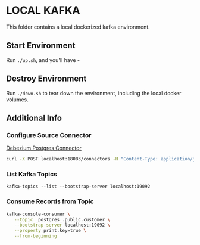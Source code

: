 # LOCAL KAFKA

This folder contains a local dockerized kafka environment.

## Start Environment

Run `./up.sh`, and you'll have -

## Destroy Environment

Run `./down.sh` to tear down the environment, including the local docker volumes.

## Additional Info

### Configure Source Connector

[Debezium Postgres Connector](https://debezium.io/documentation/reference/stable/install.html)

```bash
curl -X POST localhost:18083/connectors -H "Content-Type: application/json" -d @./connect/connectors/postgres.json 
```

### List Kafka Topics

`kafka-topics --list --bootstrap-server localhost:19092`

### Consume Records from Topic

```bash
kafka-console-consumer \
   --topic _postgres_.public.customer \
   --bootstrap-server localhost:19092 \
   --property print.key=true \
   --from-beginning
```